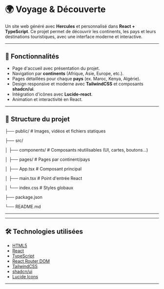 # 🌍 Voyage & Découverte

Un site web généré avec **Hercules** et personnalisé dans **React + TypeScript**.
Ce projet permet de découvrir les continents, les pays et leurs destinations touristiques, avec une interface moderne et interactive.

---

## 🚀 Fonctionnalités

- Page d'accueil avec présentation du projet.
- Navigation par **continents** (Afrique, Asie, Europe, etc.).
- Pages détaillées pour chaque **pays** (ex. Maroc, Kenya, Algérie).
- Design responsive et moderne avec **TailwindCSS** et composants **shadcn/ui**.
- Intégration d'icônes avec **Lucide-react**.
- Animation et interactivité en React.

---

## 📂 Structure du projet

├── public/              # Images, vidéos et fichiers statiques

├── src/

│   ├── components/      # Composants réutilisables (UI, cartes, boutons...)

│   ├── pages/           # Pages par continent/pays

│   ├── App.tsx          # Composant principal

│   ├── main.tsx         # Point d'entrée React

│   └── index.css        # Styles globaux

├── package.json

└── README.md

---

---

## 🛠️ Technologies utilisées

- [HTML5](https://developer.mozilla.org/fr/docs/Web/Guide/HTML/HTML5)
- [React](https://react.dev/)
- [TypeScript](https://www.typescriptlang.org/)
- [React Router DOM](https://reactrouter.com/)
- [TailwindCSS](https://tailwindcss.com/)
- [shadcn/ui](https://ui.shadcn.com/)
- [Lucide Icons](https://lucide.dev/)

---


